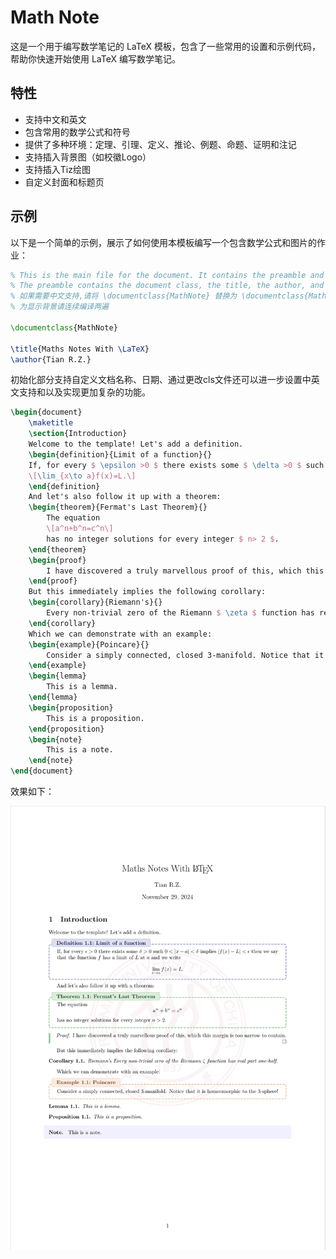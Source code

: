 # Math Note

这是一个用于编写数学笔记的 LaTeX 模板，包含了一些常用的设置和示例代码，帮助你快速开始使用 LaTeX 编写数学笔记。

## 特性

- 支持中文和英文
- 包含常用的数学公式和符号
- 提供了多种环境：定理、引理、定义、推论、例题、命题、证明和注记
- 支持插入背景图（如校徽Logo）
- 支持插入Tiz绘图
- 自定义封面和标题页

## 示例

以下是一个简单的示例，展示了如何使用本模板编写一个包含数学公式和图片的作业：

```latex
% This is the main file for the document. It contains the preamble and the document body.，
% The preamble contains the document class, the title, the author, and any packages that are needed.
% 如果需要中文支持,请将 \documentclass{MathNote} 替换为 \documentclass{MathNoteCN}
% 为显示背景请连续编译两遍

\documentclass{MathNote}

\title{Maths Notes With \LaTeX}
\author{Tian R.Z.}
```
初始化部分支持自定义文档名称、日期、通过更改cls文件还可以进一步设置中英文支持和以及实现更加复杂的功能。

```latex
\begin{document}
	\maketitle
	\section{Introduction}
	Welcome to the template! Let's add a definition.
	\begin{definition}{Limit of a function}{}
	If, for every $ \epsilon >0 $ there exists some $ \delta >0 $ such $ 0<|x-a|<\delta $ implies $ |f(x)-L|<\epsilon $ then we say that the function $ f $ has a limit of $ L $ at $ a $ and we write
	\[\lim_{x\to a}f(x)=L.\]
	\end{definition}
	And let's also follow it up with a theorem:
	\begin{theorem}{Fermat's Last Theorem}{}
		The equation
		\[a^n+b^n=c^n\]
		has no integer solutions for every integer $ n> 2 $.
	\end{theorem}
	\begin{proof}
		I have discovered a truly marvellous proof of this, which this margin is too narrow to contain.
	\end{proof}
	But this immediately implies the following corollary:
	\begin{corollary}{Riemann's}{}
		Every non-trivial zero of the Riemann $ \zeta $ function has real part one-half.
	\end{corollary}
	Which we can demonstrate with an example:
	\begin{example}{Poincare}{}
		Consider a simply connected, closed 3-manifold. Notice that it is homeomorphic to the 3-sphere!
	\end{example}
	\begin{lemma}
		This is a lemma.
	\end{lemma}
	\begin{proposition}
		This is a proposition.
	\end{proposition}
	\begin{note}
		This is a note.
	\end{note}
\end{document}
```
效果如下：

![alt text](image.png)

